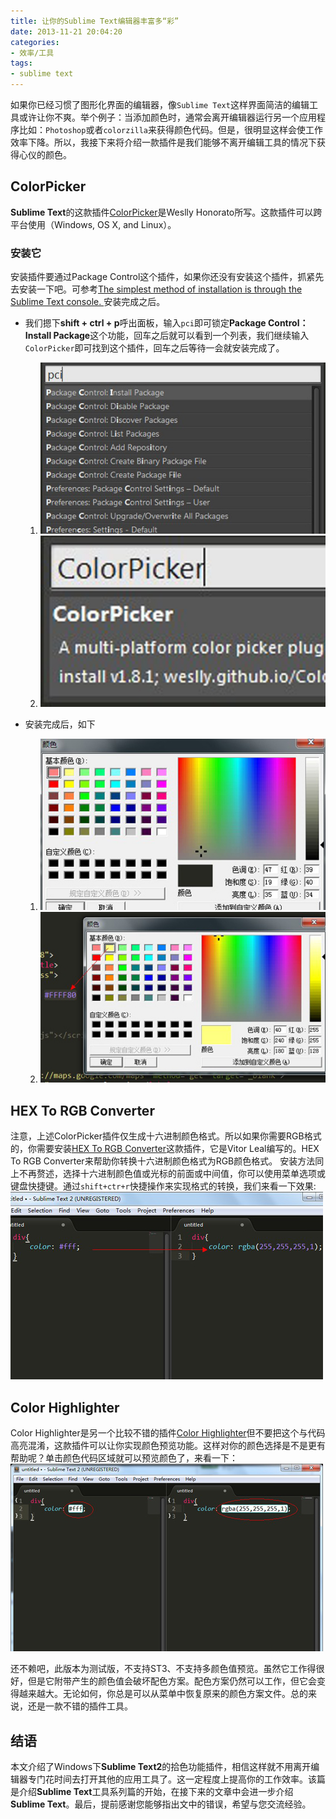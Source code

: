 ```yaml
---
title: 让你的Sublime Text编辑器丰富多“彩”
date: 2013-11-21 20:04:20
categories:
- 效率/工具
tags:
- sublime text
---
```


如果你已经习惯了图形化界面的编辑器，像`Sublime Text`这样界面简洁的编辑工具或许让你不爽。举个例子：当添加颜色时，通常会离开编辑器运行另一个应用程序比如：`Photoshop`或者`colorzilla`来获得颜色代码。但是，很明显这样会使工作效率下降。所以，我接下来将介绍一款插件是我们能够不离开编辑工具的情况下获得心仪的颜色。

<!--more-->

## ColorPicker
**Sublime Text**的这款插件[ColorPicker](https://github.com/weslly/ColorPicker)是Weslly Honorato所写。这款插件可以跨平台使用（Windows, OS X, and Linux）。
### 安装它
安装插件要通过Package Control这个插件，如果你还没有安装这个插件，抓紧先去安装一下吧。可参考[The simplest method of installation is through the Sublime Text console. ](https://packagecontrol.io/installation)安装完成之后。
- 我们摁下**shift + ctrl + p**呼出面板，输入`pci`即可锁定**Package Control：Install Package**这个功能，回车之后就可以看到一个列表，我们继续输入`ColorPicker`即可找到这个插件，回车之后等待一会就安装完成了。
    1. ![](../../assets/pci.jpg)
    2. ![](../../assets/colorpicker1.jpg)

- 安装完成后，如下
    1. ![](../../assets/colorpicker2.jpg)
    2. ![](../../assets/colorpicker3.jpg)

## HEX To RGB Converter
注意，上述ColorPicker插件仅生成十六进制颜色格式。所以如果你需要RGB格式的，你需要安装[HEX To RGB Converter](https://github.com/vitorleal/Hex-to-RGB)这款插件，它是Vitor Leal编写的。HEX To RGB Converter来帮助你转换十六进制颜色格式为RGB颜色格式。
安装方法同上不再赘述，选择十六进制颜色值或光标的前面或中间值，你可以使用菜单选项或键盘快捷键。通过`shift+ctr+r`快捷操作来实现格式的转换，我们来看一下效果:
![](../../assets/converttorgb.jpg)

## Color Highlighter
Color Highlighter是另一个比较不错的插件[Color Highlighter](https://github.com/Monnoroch/ColorHighlighter)但不要把这个与代码高亮混淆，这款插件可以让你实现颜色预览功能。这样对你的颜色选择是不是更有帮助呢？单击颜色代码区域就可以预览颜色了，来看一下：
![](../../assets/colorhighlighter.jpg)

还不赖吧，此版本为测试版，不支持ST3、不支持多颜色值预览。虽然它工作得很好，但是它附带产生的颜色值会破坏配色方案。配色方案仍然可以工作，但它会变得越来越大。无论如何，你总是可以从菜单中恢复原来的颜色方案文件。总的来说，还是一款不错的插件工具。

## 结语
本文介绍了Windows下**Sublime Text2**的拾色功能插件，相信这样就不用离开编辑器专门花时间去打开其他的应用工具了。这一定程度上提高你的工作效率。该篇是介绍**Sublime Text**工具系列篇的开始，在接下来的文章中会进一步介绍**Sublime Text**。最后，提前感谢您能够指出文中的错误，希望与您交流经验。